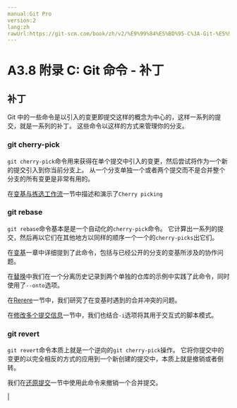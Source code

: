 ```yaml
---
manual:Git Pro
version:2
lang:zh
rawUrl:https://git-scm.com/book/zh/v2/%E9%99%84%E5%BD%95-C%3A-Git-%E5%91%BD%E4%BB%A4-%E8%A1%A5%E4%B8%81
---
```



# A3.8 附录 C: Git 命令 - 补丁

## 补丁<a name="_补丁"></a>


Git 中的一些命令是以引入的变更即提交这样的概念为中心的，这样一系列的提交，就是一系列的补丁。 这些命令以这样的方式来管理你的分支。



### git cherry-pick<a name="_git_cherry_pick"></a>


`git cherry-pick`命令用来获得在单个提交中引入的变更，然后尝试将作为一个新的提交引入到你当前分支上。 从一个分支单独一个或者两个提交而不是合并整个分支的所有变更是非常有用的。




在[变基与拣选工作流](%998 "")一节中描述和演示了`Cherry picking`




### git rebase<a name="_git_rebase"></a>


`git rebase`命令基本是是一个自动化的`cherry-pick`命令。 它计算出一系列的提交，然后再以它们在其他地方以同样的顺序一个一个的`cherry-picks`出它们。




在[变基](%933 "")一章中详细提到了此命令，包括与已经公开的分支的变基所涉及的协作问题。




在[替换](%999 "")中我们在一个分离历史记录到两个单独的仓库的示例中实践了此命令，同时使用了`--onto`选项。




在[Rerere](%725 "")一节中，我们研究了在变基时遇到的合并冲突的问题。




在[修改多个提交信息](%1000 "")一节中，我们也结合`-i`选项将其用于交互式的脚本模式。




### git revert<a name="_git_revert"></a>


`git revert`命令本质上就是一个逆向的`git cherry-pick`操作。 它将你提交中的变更的以完全相反的方式的应用到一个新创建的提交中，本质上就是撤销或者倒转。




我们在[还原提交](%1001 "")一节中使用此命令来撤销一个合并提交。



|


